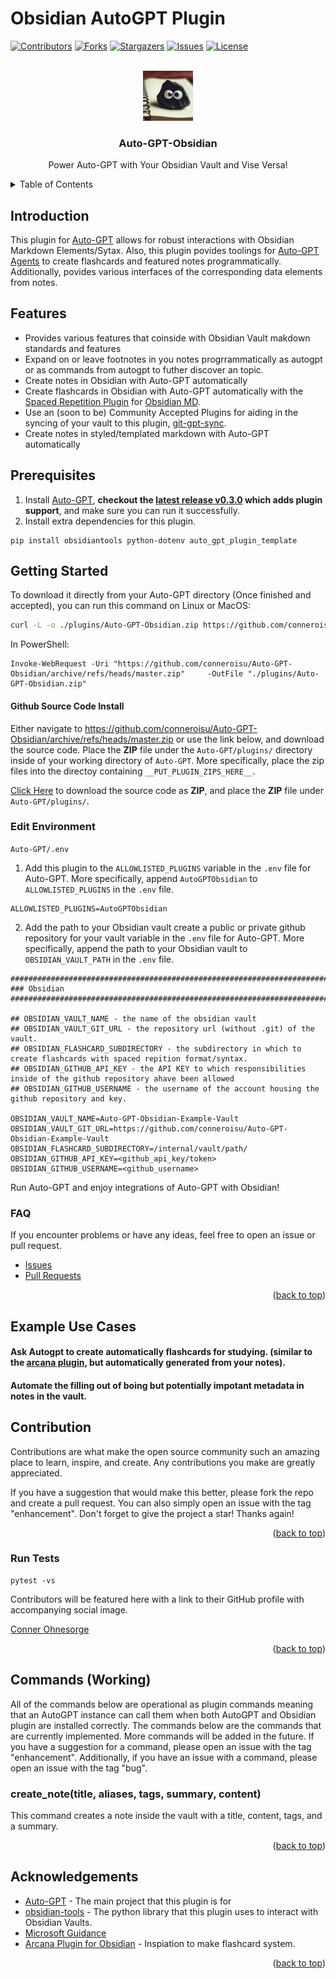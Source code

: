 # Obsidian AutoGPT Plugin

<a name="readme-top"></a>

[![Contributors][contributors-shield]][contributors-url]
[![Forks][forks-shield]][forks-url]
[![Stargazers][stars-shield]][stars-url]
[![Issues][issues-shield]][issues-url]
[![License][license-shield]][license-url]

<!-- PROJECT LOGO -->
<br/>
<div align="center">
      <img src="docs/logoautogptobsidian.png" alt="Logo" width="80" height="80">
<h3 align="center">Auto-GPT-Obsidian</h3>

  <p align="center">
    Power Auto-GPT with Your Obsidian Vault and Vise Versa!
  </p>
</div>

<!-- TABLE OF CONTENTS -->
<details>
  <summary>Table of Contents</summary>
  <ol>
    <li><a href="#features">Features</a></li>
    <li><a href="#getting-started">Getting Started</a></li>
    <li><a href="#use-cases">Use Cases</a> </li>
    <li><a href="#commands">Commands</a></li>
    <li><a href="#contribution">Contribution</a></li>
    <li><a href="#acknowledgments">Acknowledgments</a></li>
  </ol>
</details>

## Introduction 
This plugin for [Auto-GPT](https://github.com/Significant-Gravitas/Auto-GPT) allows for robust interactions with Obsidian Markdown Elements/Sytax. Also, this plugin povides toolings for [Auto-GPT Agents](https://github.com/Significant-Gravitas/Auto-GPT) to create flashcards and featured notes programmatically. Additionally, povides various interfaces of the corresponding data elements from notes. 



## Features

- Provides various features that coinside with Obsidian Vault makdown standards and features 
- Expand on or leave footnotes in you notes progrrammatically as autogpt or as commands from autogpt to futher discover an topic. 
- Create notes in Obsidian with Auto-GPT automatically 
- Create flashcards in Obsidian with Auto-GPT automatically with the [Spaced Repetition Plugin](https://github.com/st3v3nmw/obsidian-spaced-repetition) for [Obsidian MD](https://obsidian.md/). 
- Use an (soon to be) Community Accepted Plugins for aiding in the syncing of your vault to this plugin, [git-gpt-sync](https://github.com/conneroisu/git-gpt-sync).  
- Create notes in styled/templated markdown with Auto-GPT automatically 


## Prerequisites

1. Install [Auto-GPT](https://github.com/Significant-Gravitas/Auto-GPT), **checkout the [latest release v0.3.0](https://github.com/Significant-Gravitas/Auto-GPT/releases/tag/v0.3.0) which adds plugin support**, and make sure you can run it successfully.
2. Install extra dependencies for this plugin.

```terminal
pip install obsidiantools python-dotenv auto_gpt_plugin_template
```

## Getting Started

To download it directly from your Auto-GPT directory (Once finished and accepted), you can run this command on Linux or MacOS:

```bash
curl -L -o ./plugins/Auto-GPT-Obsidian.zip https://github.com/conneroisu/Auto-GPT-Obsidian/archive/refs/heads/master.zip
```

In PowerShell:
```pwsh
Invoke-WebRequest -Uri "https://github.com/conneroisu/Auto-GPT-Obsidian/archive/refs/heads/master.zip"     -OutFile "./plugins/Auto-GPT-Obsidian.zip"
```

#### Github Source Code Install

Either navigate to https://github.com/conneroisu/Auto-GPT-Obsidian/archive/refs/heads/master.zip or use the link below, and download the source code. Place the **ZIP** file under the `Auto-GPT/plugins/` directory inside of your working directory of `Auto-GPT`. More specifically, place the zip files into the directoy containing `__PUT_PLUGIN_ZIPS_HERE__`.

[Click Here](https://github.com/conneroisu/Auto-GPT-Obsidian/archive/refs/heads/master.zip) to download the source code as **ZIP**, and place the **ZIP** file under `Auto-GPT/plugins/`.

### Edit Environment

`Auto-GPT/.env`

1. Add this plugin to the `ALLOWLISTED_PLUGINS` variable in the `.env` file for Auto-GPT. More specifically, append `AutoGPTObsidian` to `ALLOWLISTED_PLUGINS` in the `.env` file.

```.env
ALLOWLISTED_PLUGINS=AutoGPTObsidian
```

2. Add the path to your Obsidian vault create a public or private github repository for your vault variable in the `.env` file for Auto-GPT. More specifically, append the path to your Obsidian vault to `OBSIDIAN_VAULT_PATH` in the `.env` file.

```.env
################################################################################
### Obsidian
################################################################################

## OBSIDIAN_VAULT_NAME - the name of the obsidian vault
## OBSIDIAN_VAULT_GIT_URL - the repository url (without .git) of the vault.
## OBSIDIAN_FLASHCARD_SUBDIRECTORY - the subdirectory in which to create flashcards with spaced repition format/syntax.
## OBSIDIAN_GITHUB_API_KEY - the API KEY to which responsibilities inside of the github repository ahave been allowed
## OBSIDIAN_GITHUB_USERNAME - the username of the account housing the github repository and key. 

OBSIDIAN_VAULT_NAME=Auto-GPT-Obsidian-Example-Vault
OBSIDIAN_VAULT_GIT_URL=https://github.com/conneroisu/Auto-GPT-Obsidian-Example-Vault
OBSIDIAN_FLASHCARD_SUBDIRECTORY=/internal/vault/path/
OBSIDIAN_GITHUB_API_KEY=<github_api_key/token>
OBSIDIAN_GITHUB_USERNAME=<github_username>
```

Run Auto-GPT and enjoy integrations of Auto-GPT with Obsidian!

### FAQ

If you encounter problems or have any ideas, feel free to open an issue or pull request.

- [Issues](https://github.com/conneroisu/Auto-GPT-Obsidian/issues)
- [Pull Requests](https://github.com/conneroisu/Auto-GPT-Obsidian/pulls)

<p align="right">(<a href="#readme-top">back to top</a>)</p>

## Example Use Cases

#### Ask Autogpt to create automatically flashcards for studying. (similar to the [arcana plugin](https://github.com/evanaze/obsidian-asana-plugin), but automatically generated from your notes).
#### Automate the filling out of boing but potentially impotant metadata in notes in the vault.

## Contribution

Contributions are what make the open source community such an amazing place to learn, inspire, and create. Any contributions you make are greatly appreciated.

If you have a suggestion that would make this better, please fork the repo and create a pull request. You can also simply open an issue with the tag "enhancement". Don't forget to give the project a star! Thanks again!

<p align="right">(<a href="#readme-top">back to top</a>)</p>

### Run Tests

```terminal
pytest -vs
```

Contributors will be featured here with a link to their GitHub profile with accompanying social image.

[Conner Ohnesorge](https://connerohnesorge.mixa.site)

<p align="right">(<a href="#readme-top">back to top</a>)</p>

## Commands (Working)

All of the commands below are operational as plugin commands meaning that an AutoGPT instance can call them when both AutoGPT and Obsidian plugin are installed correctly. The commands below are the commands that are currently implemented. More commands will be added in the future. If you have a suggestion for a command, please open an issue with the tag "enhancement". Additionally, if you have an issue with a command, please open an issue with the tag "bug". 

### create_note(title, aliases, tags, summary, content)

This command creates a note inside the vault with a title, content, tags, and a summary.

<p align="right">(<a href="#readme-top">back to top</a>)</p>

## Acknowledgements

- [Auto-GPT](https://github.com/Significant-Gravitas/Auto-GPT) - The main project that this plugin is for
- [obsidian-tools](https://github.com/mfarragher/obsidiantools) - The python library that this plugin uses to interact with Obsidian Vaults.
- [Microsoft Guidance](https://github.com/microsoft/guidance)
- [Arcana  Plugin for Obsidian](https://github.com/evanaze/obsidian-asana-plugin) - Inspiation to make flashcard system. 

<p align="right">(<a href="#readme-top">back to top</a>)</p>

<!-- MARKDOWN LINKS & IMAGES -->
<!-- https://www.markdownguide.org/basic-syntax/#reference-style-links -->
[contributors-shield]: https://img.shields.io/github/contributors/conneroisu/Auto-GPT-Obsidian.svg?style=for-the-badge
[contributors-url]: https://github.com/conneroisu/Auto-GPT-Obsidian/graphs/contributors
[forks-shield]: https://img.shields.io/github/forks/conneroisu/Auto-GPT-Obsidian.svg?style=for-the-badge
[forks-url]: https://github.com/conneroisu/Auto-GPT-Obsidian/network/members
[stars-shield]: https://img.shields.io/github/stars/conneroisu/Auto-GPT-Obsidian.svg?style=for-the-badge
[stars-url]: https://github.com/conneroisu/Auto-GPT-Obsidian/stargazers
[issues-shield]: https://img.shields.io/github/issues/conneroisu/Auto-GPT-Obsidian.svg?style=for-the-badge
[issues-url]: https://github.com/conneroisu/Auto-GPT-Obsidian/issues
[license-shield]: https://img.shields.io/github/license/conneroisu/Auto-GPT-Obsidian.svg?style=for-the-badge
[license-url]: https://github.com/conneroisu/Auto-GPT-Obsidian/blob/master/LICENSE
